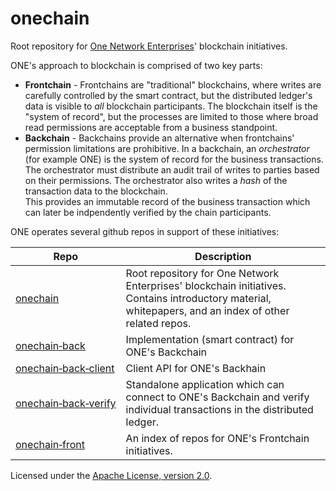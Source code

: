 # onechain

Root repository for [One Network Enterprises](http://www.onenetwork.com)' blockchain initiatives.

ONE's approach to blockchain is comprised of two key parts:

 * **Frontchain** - Frontchains are "traditional" blockchains, where writes are carefully controlled 
   by the smart contract, but the distributed ledger's data is visible to *all* blockchain participants.
   The blockchain itself is the "system of record", but the processes
   are limited to those where broad read permissions are acceptable from a business standpoint.
 * **Backchain** - Backchains provide an alternative when frontchains' permission limitations are prohibitive.
   In a backchain, an *orchestrator* (for example ONE) is the system of record for the business
   transactions.  The orchestrator must distribute an audit trail of writes to parties based on their
   permissions.  The orchestrator also writes a *hash* of the transaction data to the blockchain.  
   This provides an immutable record of the business transaction which can later be indpendently 
   verified by the chain participants.

ONE operates several github repos in support of these initiatives:

| Repo | Description |
| --- | --- |
| <a href="https://github.com/onenetwork/onechain">onechain</a> | Root repository for One Network Enterprises' blockchain initiatives.  Contains introductory material, whitepapers, and an index of other related repos. |
| <a href="https://github.com/onenetwork/onechain-back">onechain&#8209;back</a> | Implementation (smart contract) for ONE's Backchain |
| <a href="https://github.com/onenetwork/onechain-back-client">onechain&#8209;back&#8209;client</a> | Client API for ONE's Backhain |
| <a href="https://github.com/onenetwork/onechain-back-verify">onechain&#8209;back&#8209;verify</a> | Standalone application which can connect to ONE's Backchain and verify individual transactions in the distributed ledger. |
| <a href="https://github.com/onenetwork/onechain-front">onechain&#8209;front</a> | An index of repos for ONE's Frontchain initiatives. |

Licensed under the [Apache License, version 2.0](http://www.apache.org/licenses/LICENSE-2.0).
